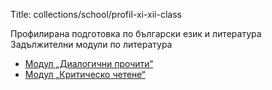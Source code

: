 Title: collections/school/profil-xi-xii-class

Профилирана подготовка по български език и литература
Задължителни модули по литература

* [Модул „Диалогични прочити“](/collections/school/profil-xi-xii-class/dialogichni-prochiti)
* [Модул „Критическо четене“](/collections/school/profil-xi-xii-class/kritichesko-chetene)
